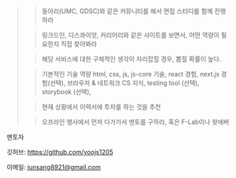 
> >동아리(UMC, GDSC)와 같은 커뮤니티를 해서 면접 스터디를 함께 진행하라
> 
> >링크드인, 디스콰이엇, 커리어리와 같은 사이트를 보면서, 어떤 역량이 필요한지 직접 찾아봐라
> 
> >해당 서비스에 대한 구체적인 생각이 자리잡힐 경우, 뽑힐 확률이 높다.
> 
> >기본적인 기술 역량
> >html, css, js, js-core 기술, react 경험, next.js 경험(선택), 브라우저 & 네트워크 CS 지식, testing tool (선택), storybook (선택), 
> 
>> 현재 상황에서 이력서에 투자를 하는 것을 추천
>
>> 오프라인 행사에서 먼저 다가가서 멘토를 구하라, 혹은 F-Lab이나 왓에버

멘토자

깃허브: https://github.com/yoojs1205

이메일: junsang8921@gmail.com
